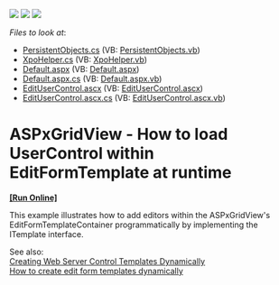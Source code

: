 <!-- default badges list -->
![](https://img.shields.io/endpoint?url=https://codecentral.devexpress.com/api/v1/VersionRange/128534976/13.1.5%2B)
[![](https://img.shields.io/badge/Open_in_DevExpress_Support_Center-FF7200?style=flat-square&logo=DevExpress&logoColor=white)](https://supportcenter.devexpress.com/ticket/details/E3735)
[![](https://img.shields.io/badge/📖_How_to_use_DevExpress_Examples-e9f6fc?style=flat-square)](https://docs.devexpress.com/GeneralInformation/403183)
<!-- default badges end -->
<!-- default file list -->
*Files to look at*:

* [PersistentObjects.cs](./CS/WebSite/App_Code/PersistentObjects.cs) (VB: [PersistentObjects.vb](./VB/WebSite/App_Code/PersistentObjects.vb))
* [XpoHelper.cs](./CS/WebSite/App_Code/XpoHelper.cs) (VB: [XpoHelper.vb](./VB/WebSite/App_Code/XpoHelper.vb))
* [Default.aspx](./CS/WebSite/Default.aspx) (VB: [Default.aspx](./VB/WebSite/Default.aspx))
* [Default.aspx.cs](./CS/WebSite/Default.aspx.cs) (VB: [Default.aspx.vb](./VB/WebSite/Default.aspx.vb))
* [EditUserControl.ascx](./CS/WebSite/EditUserControl.ascx) (VB: [EditUserControl.ascx](./VB/WebSite/EditUserControl.ascx))
* [EditUserControl.ascx.cs](./CS/WebSite/EditUserControl.ascx.cs) (VB: [EditUserControl.ascx.vb](./VB/WebSite/EditUserControl.ascx.vb))
<!-- default file list end -->
# ASPxGridView - How to load UserControl within EditFormTemplate at runtime 
<!-- run online -->
**[[Run Online]](https://codecentral.devexpress.com/e3735/)**
<!-- run online end -->


<p>This example illustrates how to add editors within the ASPxGridView's EditFormTemplateContainer programmatically by implementing the ITemplate interface. </p><p>See also:<br />
<a href="http://msdn.microsoft.com/en-us/library/y0h809ak%28VS.71%29.aspx"><u>Creating Web Server Control Templates Dynamically</u></a><br />
<a href="https://www.devexpress.com/Support/Center/p/E986">How to create edit form templates dynamically</a></p>

<br/>


